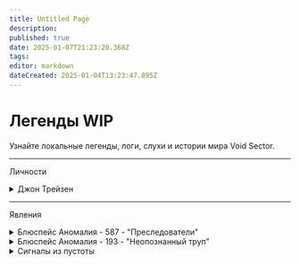 ```yaml
---
title: Untitled Page
description: 
published: true
date: 2025-01-07T21:23:20.368Z
tags: 
editor: markdown
dateCreated: 2025-01-04T13:23:47.895Z
---
```


# Легенды WIP

Узнайте локальные легенды, логи, слухи и истории мира Void Sector.

---
Личности
<details>
  <summary>Джон Трейзен</summary>
  
  Говорят, что имя Джон Трейзен – это лишь тень, отброшенная на стены истории. Основатель корпорации NanoTrasen, гиганта, правящего гранями технологического прогресса и его рынком. Джон Трейзен остаётся неуловимой фигурой, скрытой в лабиринтах догадок и легенд.

Его существование окутано тайной. Одни утверждают, что он был великим учёным, без остатка посвятившим себя исследованию границ возможного. Другие шепчут, что он — не человек, а лишь образ, созданный самой корпорацией для сокрытия истинных основателей корпорации.

NanoTrasen взошла на вершину благодаря этому человеку, или, во всяком случае его образу..

В хрониках компании нет его фотографий, в архивах — пустота. Однако имя его произносится с благоговением и страхом среди самых высоких рангов и директоров корпорации.

  
  Ниже, предоставлен портет преполагаемой внешности Джона Трейзен-а.
  
  ## Изображения
  ![john_trasen.png](/twice-pictures/john_trasen.png)
</details>

---
Явления

<details>
  <summary>Блюспейс Аномалия - 587 - "Преследователи"</summary>
  
  [Drive-E:/NTDataBase/RnD/AnomalyData/BA-587.dox]
  
  БА-587 представляет собой редкое явление, которое наиболее вероятно может возникнуть в космическом пространстве края галактики "Млечный Путь". Само по себе явление безобидно, несмотря на столь угрожающее прозвище.
  
  В сумме, аномалия является некой сущностью/сущностями, которые, в один момент берут
неодушевлённый предмет под свой прямой контроль. По обретению контроля над объектом, сущности начинают "преследовать" определённых личностей, без конкретных намерений или же целей. Что следует подметить, так это то, что аномалия передвигается только когда с ней не поддерживают прямой зрительный контакт живые существа. В случае если вы или кто-то другой подвергся воздействию БА-587, то следует максимально попытаться избежать контакта с сущностью. По немногочисленным докладам, был совершён вывод что аномалия не станет долго следовать за существом, которое не реагирует на неё, в следствии чего просто исчезает, вероятно в том числе при этом покидая и сам подконтрольный объект.
  
  Аномалия не несёт прямой физический вред любому, с кем вступает в контакт. В случае если у вас есть информация или данные по БА-587, пожалуйста свяжитесь с нами по...
  </details>
  
 <details>
  <summary>Блюспейс Аномалия - 193 - "Неопознанный труп"</summary>
  
  [Drive-E:/NTDataBase/RnD/AnomalyData/BA-193.dox]
  
  БА-193 представляет собой особо опасную аномалию, при обнаружении которой следует немедленно написать отчёт на ФАКС Локального Штаба Центрального Командования в вашем секторе. Аномалия может проявить себя абсолютно в любом пространстве. Проявление представляет собой образование в зоне поражения неопознанного тела без признаков жизни, которое обычно, обладает внешними характеристиками одного из имеющихся на момент возникновения аномалии, человека или гуманоида, далее как оригинал. 
  
  Само тело будет точной копией выше упомянутой сущности, при этом, сущность с которой БА-193 взяла образ и станет основной целью аномалии.
  После обнаружения неопознанного тела кем либо, аномалия переходит в активную фазу. Начиная своё перемещение за оригиналом её внешности. Перемещение происходит неизвестным типом телепортации, независимо от фактора наблюдения за телом, если оно достаточно далеко отдалилось от оригинала - оно незамедлительно переместится к нему. Любые попытки уничтожить тело путём физеческого воздействия негативно сказывается на моральном состоянии оригинала, вызывая у него такие известные симптомы как: осложнённое дыхание; потеря зрения; потеря слуха; тяжелое чувство вины; обострение фобий; аритмия.
  В случае неудачных попыток избавления от аномалии - следует немедленно прекратить последующие, так как это может привести к осложнениям состояния здоровья оригинала.
  Единственным действенным способом нейтрализовать аномалию является её заключение в хорошо защищённой комнате, с множеством препядствий или же мер самой защиты, на примере крепких, бронированных стен или окон, с соответствующими дверьми или шлюзами. Так или иначе, этот метод не обладает сто процентной эффективностью, в связи с чем так же рекомендуется, на момент перехода аномалии в последнюю агрессивную фазу - отдалить оригинал как можно дальше от трупа.
  В активной фазе БА-193 представляет собой уже оживший труп, с всё теми же внешними характеристиками. Однако, физические показатели тела сильно изменяются, позволяя ему перемещаться с повышенной ловкостью и гибкостью, так же усиливается и сама структура тела, в связи с чем любые физические повреждения будут иметь практически нулевое воздействие на аномалию, тем не менее подобные повреждения более чем способны её замедлить. Цель БА-193 в активной фазе - оригинал. Аномалия будет пытаться любым доступным ей способом добраться до оригинала, она всегда будет двигаться в его сторону невзирая на любые преграды перед ней самой. Если преграду можно проломить, сломать, открыть или обойти - именно это БА-193 и сделат в соответствующем порядке. Во всяком случае, активная фаза длится около двух минут, после чего аномалия полностью анигиллируется, безследно исчезая. Если до окончания своей активной фазы, аномалии всё же удастся добраться до оригинала, то БА-193 приступит к нанесению тяжких физических увечий оному, до тех пор, пока оригинал не прекратит подавать признаки жизни. В случае если БА-193 удалось уничтожить оригинал, то аномалия возымеет его характер поведения, при этом не потеряв предыдущие характеристики, в таком случае, независимо от ситуации БА-193 следует немедленно устранить.
  </details>
  <details>
  <summary>Сигналы из пустоты</summary>
  
  [Drive-E:/NTDataBase/CentComm/HA/Scanlog/Scan_19_05_3024.dox]
  
  Дата пеленга: 19.05.3024 - 04:33
  Тип сигнала: Высокочастотная передача/Сброс координат БСС прыжка
  Направление пеленга: l°:-491;22 b°: 1120;4892
  Расстояние: 562с.в.
  Спектральная визуализация: ![41280x4091.png](/twice-pictures/41280x4091.png)
  Видеозахват по направлению: 
  ![4vacvs9ll8l91.png](/twice-pictures/4vacvs9ll8l91.png)
  Конец записи. Выгрузка в Базу Данных. Логирование.
  
  [Drive-E:/NTDataBase/CentComm/HA/VoidlingHeadquartersLogging/Log_20_05_3024.wav]
  
  Система: Начало записи, двадцатое, ноль-пятое, три-тысячи-двадцать-четвертого года. Шесть-ноль-ноль по общегалактическому времени.
  
  ???: Вы уже доложили об этом в первый сектор?
  ???(1): *неразборчиво*.
  ???: А Марс, хотя бы они знают?
  ???(1): Никак нет. *посторонний шум*
  ???: Тогда почему вы ещё этого, блять, не сделали? 
  ???(1): Мы решили что если отдать данные учёным, то они что-то извлекут.
  ???: Что? Что извлекут? Ту же картинку и тот же шум?! Это единственный чёткий и осмысленный шум, что я слышал из сраного ничего! Вы думаете это что-то, о чём не стоит сообщать Марсу или Первому сектору?!
  ???(2): Прошу послушайт-..
  ???: Достаточно. Диспетчер. Свяжитесь с Комендантом и запросите его прибытие на Пустотник.
  ???(3): Есть.
  ???: Ты. Свяжись с Адмиралом Ростером, запроси "Рыцаря" в сектор, сделай так что-бы весь двадцать-седьмой на ушах стоял уже через три минуты.
  ???(4): Так точно.
  ???: Ты, отвечаешь за бриффинг флота и ОБР. Через десять минут ВЕСЬ персонал должен быть в полной боевой готовности построен уже в ангаре. 
  ???(5): Будет сделано.
  ???: Всё, все на места, выполняйте свою работу. А вы оба, за мной, за эти десять минут что сюда летит Комендант вы должны будете объяснить мне что ИМЕННО засёк Пустотник. *множественный топот, открытие шлюзов/**\уровень готовности повышен до: ЯНТАРЬ*
  Система: Конец записи, повтор даты. Шесть-ноль-девять по общегалактическому времени. Логирование.
  
  
  
  
  
  
  
  
  
  
  
  
  
  
  
  
  
  
  
  
  
  
  
  
  
  
  
  
  
  
  
  
  
  
  